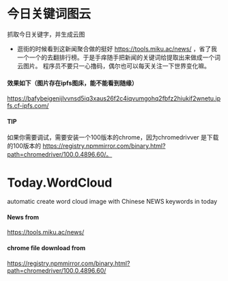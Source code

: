 # 今日关键词图云
抓取今日关键字，并生成云图

- 逛街的时候看到这新闻聚合做的挺好 https://tools.miku.ac/news/ ，省了我一个一个的去翻排行榜。于是手痒随手把新闻的关键词给提取出来做成一个词云图片。
程序员不要只一心撸码，偶尔也可以每天关注一下世界变化嘛。

#### 效果如下（图片存在ipfs图床，能不能看到随缘）
https://bafybeigenijlvvnsd5iq3xaus26f2c4iqvumgohq2fbfz2hiukif2wnetu.ipfs.cf-ipfs.com/

#### TIP
如果你需要调试，需要安装一个100版本的chrome，因为chromedrivver 是下载的100版本的 https://registry.npmmirror.com/binary.html?path=chromedriver/100.0.4896.60/。

# Today.WordCloud
automatic create word cloud image with Chinese NEWS keywords in today 

#### News from 
https://tools.miku.ac/news/

#### chrome file download from
https://registry.npmmirror.com/binary.html?path=chromedriver/100.0.4896.60/
